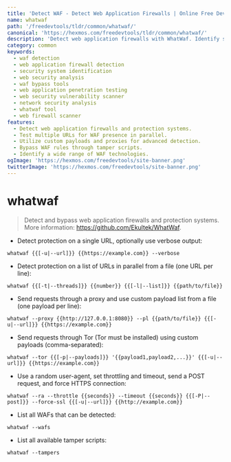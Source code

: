 ```yaml
---
title: 'Detect WAF - Detect Web Application Firewalls | Online Free DevTools by Hexmos'
name: whatwaf
path: '/freedevtools/tldr/common/whatwaf/'
canonical: 'https://hexmos.com/freedevtools/tldr/common/whatwaf/'
description: 'Detect web application firewalls with WhatWaf. Identify security systems protecting web applications. Analyze URLs & bypass common protections. Free online tool, no registration required.'
category: common
keywords:
  - waf detection
  - web application firewall detection
  - security system identification
  - web security analysis
  - waf bypass tools
  - web application penetration testing
  - web security vulnerability scanner
  - network security analysis
  - whatwaf tool
  - web firewall scanner
features:
  - Detect web application firewalls and protection systems.
  - Test multiple URLs for WAF presence in parallel.
  - Utilize custom payloads and proxies for advanced detection.
  - Bypass WAF rules through tamper scripts.
  - Identify a wide range of WAF technologies.
ogImage: 'https://hexmos.com/freedevtools/site-banner.png'
twitterImage: 'https://hexmos.com/freedevtools/site-banner.png'
---
```


# whatwaf

> Detect and bypass web application firewalls and protection systems.
> More information: <https://github.com/Ekultek/WhatWaf>.

- Detect protection on a single URL, optionally use verbose output:

`whatwaf {{[-u|--url]}} {{https://example.com}} --verbose`

- Detect protection on a list of URLs in parallel from a file (one URL per line):

`whatwaf {{[-t|--threads]}} {{number}} {{[-l|--list]}} {{path/to/file}}`

- Send requests through a proxy and use custom payload list from a file (one payload per line):

`whatwaf --proxy {{http://127.0.0.1:8080}} --pl {{path/to/file}} {{[-u|--url]}} {{https://example.com}}`

- Send requests through Tor (Tor must be installed) using custom payloads (comma-separated):

`whatwaf --tor {{[-p|--payloads]}} '{{payload1,payload2,...}}' {{[-u|--url]}} {{https://example.com}}`

- Use a random user-agent, set throttling and timeout, send a POST request, and force HTTPS connection:

`whatwaf --ra --throttle {{seconds}} --timeout {{seconds}} {{[-P|--post]}} --force-ssl {{[-u|--url]}} {{http://example.com}}`

- List all WAFs that can be detected:

`whatwaf --wafs`

- List all available tamper scripts:

`whatwaf --tampers`
